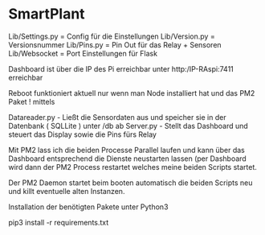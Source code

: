 # SmartPlant
 
Lib/Settings.py = Config für die Einstellungen
Lib/Version.py = Versionsnummer
Lib/Pins.py = Pin Out für das Relay + Sensoren
Lib/Websocket = Port Einstellungen für Flask

Dashboard ist über die IP des Pi erreichbar unter http:/IP-RAspi:7411 erreichbar

Reboot funktioniert aktuell nur wenn man Node installiert hat und das PM2 Paket !
mittels 

Datareader.py - Ließt die Sensordaten aus und speicher sie in der Datenbank ( SQLLite ) unter /db ab
Server.py - Stellt das Dashboard und steuert das Display sowie die Pins fürs Relay

Mit PM2 lass ich die beiden Processe Parallel laufen und kann über das Dashboard entsprechend die Dienste neustarten lassen
(per Dashboard wird dann der PM2 Process restartet welches meine beiden Scripts startet. 

Der PM2 Daemon startet beim booten automatisch die beiden Scripts neu und killt eventuelle alten Instanzen.

Installation der benötigten Pakete unter Python3

pip3 install -r requirements.txt

